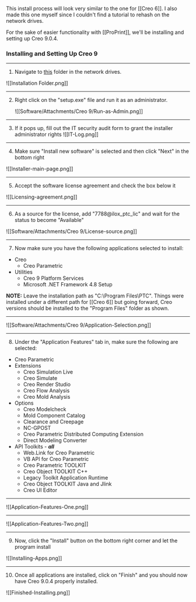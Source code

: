 This install process will look very similar to the one for [[Creo 6]]. I also made this one myself since I couldn't find a tutorial to rehash on the network drives.

For the sake of easier functionality with [[ProPrint]], we'll be installing and setting up Creo 9.0.4. 

### Installing and Setting Up Creo 9
---
1. Navigate to [this](file:///%5C%5Cprod%5Croot%5COther_Drives%5CCAD-Ilox%5CIntralox_Molds%5Cproe_stuff%5CCreo_Installation_Files%5CCreo_9%5CMED-100WIN-CD-460_9-0-4-0_Win64) folder in the network drives.

![[Installation Folder.png]]

--- 
2. Right click on the "setup.exe" file and run it as an administrator.

	![[Software/Attachments/Creo 9/Run-as-Admin.png]]
---
3. If it pops up, fill out the IT security audit form to grant the installer administrator rights
	![[IT-Log.png]]

---
4. Make sure "Install new software" is selected and then click "Next" in the bottom right

![[Installer-main-page.png]]

---
5. Accept the software license agreement and check the box below it

![[Licensing-agreement.png]]

---
6. As a source for the license, add "7788@ilox_ptc_lic" and wait for the status to become "Available"

![[Software/Attachments/Creo 9/License-source.png]]

---
7. Now make sure you have the following applications selected to install:
   
- Creo
	- Creo Parametric
- Utilities
	- Creo 9 Platform Services
	- Microsoft .NET Framework 4.8 Setup

**NOTE:** Leave the installation path as "C:\\Program Files\\PTC". Things were installed under a different path for [[Creo 6]] but going forward, Creo versions should be installed to the "Program Files" folder as shown.

---
![[Software/Attachments/Creo 9/Application-Selection.png]]

---

8. Under the "Application Features" tab in, make sure the following are selected:

- Creo Parametric
- Extensions
	- Creo Simulation Live
	- Creo Simulate
	- Creo Render Studio
	- Creo Flow Analysis
	- Creo Mold Analysis
- Options
	- Creo Modelcheck
	- Mold Component Catalog
	- Clearance and Creepage
	- NC-GPOST
	- Creo Parametric Distributed Computing Extension
	- Direct Modeling Converter
- API Toolkits - ***all***
	- Web.Link for Creo Parametric
	- VB API for Creo Parametric
	- Creo Parametric TOOLKIT
	- Creo Object TOOLKIT C++
	- Legacy Toolkit Application Runtime
	- Creo Object TOOLKIT Java and Jlink
	- Creo UI Editor

---
![[Application-Features-One.png]]

---
![[Application-Features-Two.png]]

---
9. Now, click the "Install" button on the bottom right corner and let the program install

![[Installing-Apps.png]]

---
10. Once all applications are installed, click on "Finish" and you should now have Creo 9.0.4 properly installed.

![[Finished-Installing.png]]